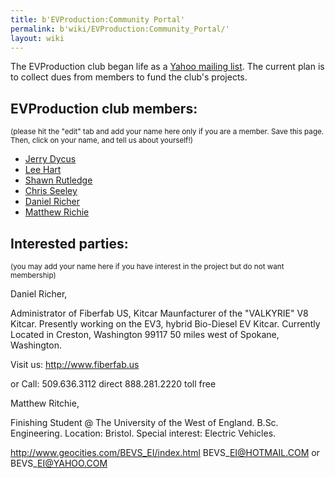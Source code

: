 ```yaml
---
title: b'EVProduction:Community Portal'
permalink: b'wiki/EVProduction:Community_Portal/'
layout: wiki
---
```


The EVProduction club began life as a [Yahoo mailing
list](http://groups.yahoo.com/group/EVProduction/). The current plan is
to collect dues from members to fund the club's projects.

EVProduction club members:
--------------------------

<small>(please hit the "edit" tab and add your name here only if you are
a member. Save this page. Then, click on your name, and tell us about
yourself!)</small>

-   [Jerry Dycus](/wiki/Jerry_Dycus "wikilink")
-   [Lee Hart](/wiki/Lee_Hart "wikilink")
-   [Shawn Rutledge](/wiki/Shawn_Rutledge "wikilink")
-   [Chris Seeley](/wiki/Chris_Seeley "wikilink")
-   [Daniel Richer](/wiki/Daniel_Richer "wikilink")
-   [Matthew Richie](/wiki/Matthew_Richie "wikilink")

Interested parties:
-------------------

<small>(you may add your name here if you have interest in the project
but do not want membership)</small>

Daniel Richer,

Administrator of Fiberfab US, Kitcar Maunfacturer of the "VALKYRIE" V8
Kitcar. Presently working on the EV3, hybrid Bio-Diesel EV Kitcar.
Currently Located in Creston, Washington 99117 50 miles west of Spokane,
Washington.

Visit us: <http://www.fiberfab.us>

or Call: 509.636.3112 direct 888.281.2220 toll free

Matthew Ritchie,

Finishing Student @ The University of the West of England. B.Sc.
Engineering. Location: Bristol. Special interest: Electric Vehicles.

<http://www.geocities.com/BEVS_EI/index.html> BEVS\_EI@HOTMAIL.COM or
BEVS\_EI@YAHOO.COM
